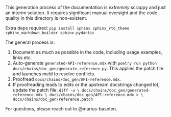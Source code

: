 This generation process of the documentation is *extremely* scrappy and just
an interim solution. It requires significant manual oversight and the code
quality in this directory is non-existent.

Extra deps required:
`pip install sphinx sphinx_rtd_theme sphinx_markdown_builder sphinx-pydantic`


The general process is:
1. Document as much as possible in the code, including usage examples, links
   etc.
2. Auto-generate `generated-API-reference.mdx` with
   `poetry run python docs/chains/doc_gen/generate_reference.py`.
   This applies the patch file and launches meld to resolve conflicts.
4. Proofread `docs/chains/doc_gen/API-reference.mdx`.
5. If proofreading leads to edits or the upstream docstrings changed lot,
   update the patch file: `diff -u \
   docs/chains/doc_gen/generated-reference.mdx \
   docs/chains/doc_gen/API-reference.mdx > \
   docs/chains/doc_gen/reference.patch`

For questions, please reach out to @marius-baseten.
